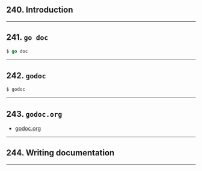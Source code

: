 ## 240. Introduction

***

## 241. `go doc`

```go
$ go doc
```

***

## 242. `godoc`

```go
$ godoc
```

***

## 243. `godoc.org`

* [godoc.org](godoc.org)

***

## 244. Writing documentation

***

